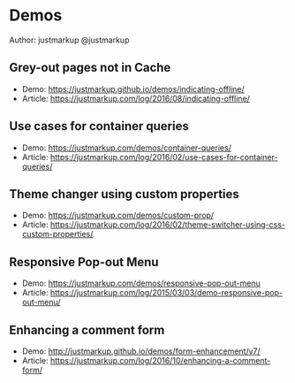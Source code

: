 Demos
============

Author: justmarkup @justmarkup

Grey-out pages not in Cache
------------
 * Demo: https://justmarkup.github.io/demos/indicating-offline/
 * Article: https://justmarkup.com/log/2016/08/indicating-offline/

Use cases for container queries
------------
 * Demo: https://justmarkup.com/demos/container-queries/
 * Article: https://justmarkup.com/log/2016/02/use-cases-for-container-queries/

Theme changer using custom properties
------------
 * Demo: https://justmarkup.com/demos/custom-prop/
 * Article: https://justmarkup.com/log/2016/02/theme-switcher-using-css-custom-properties/

Responsive Pop-out Menu
------------
 * Demo: https://justmarkup.com/demos/responsive-pop-out-menu
 * Article: https://justmarkup.com/log/2015/03/03/demo-responsive-pop-out-menu/
 
Enhancing a comment form
------------
 * Demo: http://justmarkup.github.io/demos/form-enhancement/v7/
 * Article: https://justmarkup.com/log/2016/10/enhancing-a-comment-form/
